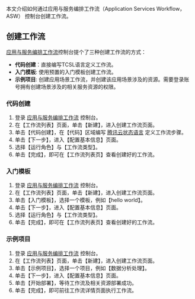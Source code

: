 
本文介绍如何通过应用与服务编排工作流（Application Services Workflow，ASW） 控制台创建工作流。 

## 创建工作流

[应用与服务编排工作流](https://console.cloud.tencent.com/asw/index)控制台提个了三种创建工作流的方式：

- **代码创建**：直接编写TCSL语言定义工作流。
- **入门模板**:  使用预置的入门模板创建工作流。
- **示例项目**:  创建应用场景工作流，并创建该应用场景涉及的资源。需要登录账号拥有创建场景涉及的相关服务资源的权限。

### 代码创建

1. 登录 [应用与服务编排工作流](https://console.cloud.tencent.com/asw/index) 控制台。
2. 在【工作流列表】页面，单击【新建】，进入创建工作流页面。
3. 单击【代码创建】，在【代码】区域编写 [ 腾讯云状态语言](https://cloud.tencent.com/document/product/1272/51544) 定义工作流步骤。
4. 单击【下一步】，进入【配置基本信息】页面。
5. 选择【运行角色】与【工作流类型】。
6. 单击【完成】，即可在【工作流列表页】查看创建好的工作流。

### 入门模板

1. 登录 [应用与服务编排工作流](https://console.cloud.tencent.com/asw/index) 控制台。
2. 在【工作流列表】页面，单击【新建】，进入创建工作流页面。
3. 单击【入门模板】，选择一个模板，例如【hello world】。
4. 单击【下一步】，进入【配置基本信息】页面。
5. 选择【运行角色】与【工作流类型】。
6. 单击【完成】，即可在【工作流列表页】查看创建好的工作流。

###  示例项目

1. 登录 [应用与服务编排工作流](https://console.cloud.tencent.com/asw/index) 控制台。
2. 在【工作流列表】页面，单击【新建】，进入创建工作流页面。
3. 单击【示例项目】，选择一个项目，例如【数据分析处理】。
4. 单击【下一步】，进入【配置基本信息】页面。
5. 单击【开始部署】，等待工作流及相关资源部署成功。
6. 单击【完成】，即可前往工作流详情页面执行工作流。
